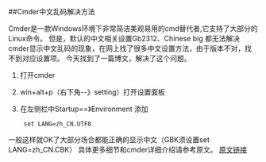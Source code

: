 ##Cmder中文乱码解决方法

Cmder是一款Windows环境下非常简洁美观易用的cmd替代者,它支持了大部分的Linux命令。
但是，默认的中文相关设置Gb2312、Chinese big 都无法解决cmder显示中文乱码的现象，在网上找了很多中文设置方法，由于版本不对，找不到对应设置项。
今天找到了一篇博文，解决了这个问题。
1. 打开cmder
2. win+alt+p（右下角--》setting）打开设置面板
3. 在左侧栏中Startup==》Environment 添加
        
        set LANG=zh_CN.UTF8
一般这样就OK了大部分场合都能正确的显示中文（GBK须设置set LANG=zh_CN.CBK）
具体更多细节和cmder详细介绍请参考原文。
[原文链接](http://blog.csdn.net/mihupengpeng/article/details/53009110?locationNum=16&fps=1)